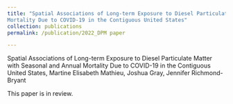 ```yaml
---
title: "Spatial Associations of Long-term Exposure to Diesel Particulate Matter with Seasonal and Annual
Mortality Due to COVID-19 in the Contiguous United States"
collection: publications
permalink: /publication/2022_DPM paper

---
```

Spatial Associations of Long-term Exposure to Diesel Particulate Matter with Seasonal and Annual
Mortality Due to COVID-19 in the Contiguous United States, Martine Elisabeth Mathieu, Joshua Gray,
Jennifer Richmond-Bryant

This paper is in review.
